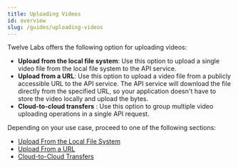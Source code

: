 ```yaml
---
title: Uploading Videos
id: overview
slug: /guides/uploading-videos
---
```


Twelve Labs offers the following option for uploading videos:
- **Upload from the local file system**: Use this option to upload a single video file from the local file system to the API service.
- **Upload from a URL**:  Use this option to upload a video file from a publicly accessible URL to the API service. The API service will download the file directly from the specified URL, so your application doesn't have to store the video locally and upload the bytes.
- **Cloud-to-cloud transfers** : Use this option to group multiple video uploading operations in a single API request. 

Depending on your use case, proceed to one of the following sections:

- [Upload From the Local File System](/guides/uploading-videos/upload-from-the-local-file-system)
- [Upload From a URL](/guides/uploading-videos/upload-from-a-url)
- [Cloud-to-Cloud Transfers](/guides/uploading-videos/cloud-to-cloud-transfers)
